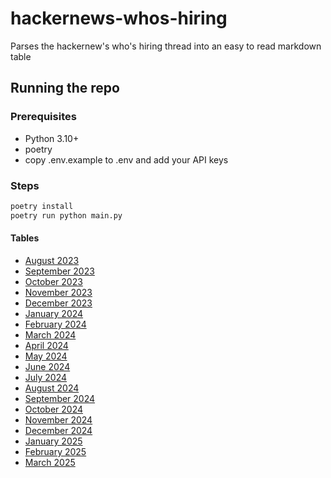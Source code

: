 # hackernews-whos-hiring

Parses the hackernew's who's hiring thread into an easy to read markdown table


## Running the repo
### Prerequisites
- Python 3.10+
- poetry
- copy .env.example to .env and add your API keys
### Steps

```bash
poetry install
poetry run python main.py
```

#### Tables

- [August 2023](/table/2023/august.md)
- [September 2023](/table/2023/september.md)
- [October 2023](/table/2023/october.md)
- [November 2023](/table/2023/november.md)
- [December 2023](/table/2023/december.md)
- [January 2024](/table/2024/January.md)
- [February 2024](/table/2024/February.md)
- [March 2024](/table/2024/March.md)
- [April 2024](/table/2024/April.md)
- [May 2024](/table/2024/May.md)
- [June 2024](/table/2024/June.md)
- [July 2024](/table/2024/July.md)
- [August 2024](/table/2024/August.md)
- [September 2024](/table/2024/September.md)
- [October 2024](/table/2024/October.md)
- [November 2024](/table/2024/November.md)
- [December 2024](/table/2024/December.md)
- [January 2025](/table/2025/January.md)
- [February 2025](/table/2025/February.md)
- [March 2025](/table/2025/March.md)
